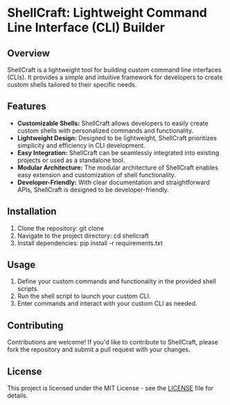 # ShellCraft: Lightweight Command Line Interface (CLI) Builder

## Overview
ShellCraft is a lightweight tool for building custom command line interfaces (CLIs). It provides a simple and intuitive framework for developers to create custom shells tailored to their specific needs.

## Features
- **Customizable Shells:** ShellCraft allows developers to easily create custom shells with personalized commands and functionality.
- **Lightweight Design:** Designed to be lightweight, ShellCraft prioritizes simplicity and efficiency in CLI development.
- **Easy Integration:** ShellCraft can be seamlessly integrated into existing projects or used as a standalone tool.
- **Modular Architecture:** The modular architecture of ShellCraft enables easy extension and customization of shell functionality.
- **Developer-Friendly:** With clear documentation and straightforward APIs, ShellCraft is designed to be developer-friendly.

## Installation
1. Clone the repository:
 git clone
2. Navigate to the project directory:
cd shellcraft
3. Install dependencies:
pip install -r requirements.txt

## Usage
1. Define your custom commands and functionality in the provided shell scripts.
2. Run the shell script to launch your custom CLI.
3. Enter commands and interact with your custom CLI as needed.

## Contributing
Contributions are welcome! If you'd like to contribute to ShellCraft, please fork the repository and submit a pull request with your changes.

## License
This project is licensed under the MIT License - see the [LICENSE](LICENSE) file for details.
